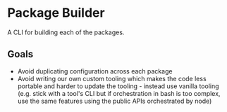 # Package Builder

A CLI for building each of the packages.

## Goals

- Avoid duplicating configuration across each package
- Avoid writing our own custom tooling which makes the code less portable and harder to update the tooling - instead use vanilla tooling (e.g. stick with a tool's CLI but if orchestration in bash is too complex, use the same features using the public APIs orchestrated by node)
